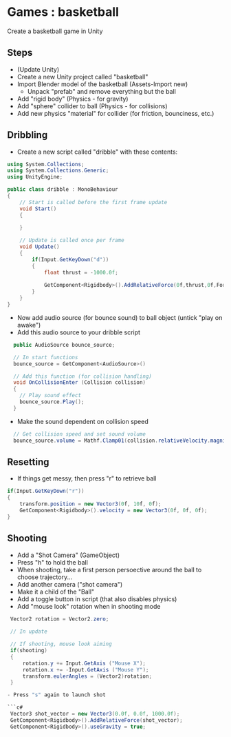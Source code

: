 # Games : basketball

Create a basketball game in Unity

## Steps

- (Update Unity)
- Create a new Unity project called "basketball"
- Import Blender model of the basketball (Assets-Import new)
  - Unpack "prefab" and remove everything but the ball
- Add "rigid body" (Physics - for gravity)
- Add "sphere" collider to ball (Physics - for collisions)
- Add new physics "material" for collider (for friction, bounciness, etc.)

## Dribbling
- Create a new script called "dribble" with these contents:

```c#
using System.Collections;
using System.Collections.Generic;
using UnityEngine;

public class dribble : MonoBehaviour
{    
    // Start is called before the first frame update
    void Start()
    {
        
    }

    // Update is called once per frame
    void Update()
    {
        if(Input.GetKeyDown("d"))
        {
            float thrust = -1000.0f;
            
            GetComponent<Rigidbody>().AddRelativeForce(0f,thrust,0f,ForceMode.Acceleration);
        }
    }
}
```

- Now add audio source (for bounce sound) to ball object (untick "play on awake")
- Add this audio source to your dribble script

```c#
  public AudioSource bounce_source;

  // In start functions
  bounce_source = GetComponent<AudioSource>()

  // Add this function (for collision handling)
  void OnCollisionEnter (Collision collision)
  {
    // Play sound effect
    bounce_source.Play();
  }

```

- Make the sound dependent on collision speed

```c#
  // Get collision speed and set sound volume
  bounce_source.volume = Mathf.Clamp01(collision.relativeVelocity.magnitude / 20);
```

## Resetting

- If things get messy, then press "r" to retrieve ball

```c#
if(Input.GetKeyDown("r"))
{    
    transform.position = new Vector3(0f, 10f, 0f);
    GetComponent<Rigidbody>().velocity = new Vector3(0f, 0f, 0f);
}
```

## Shooting

- Add a "Shot Camera" (GameObject)
- Press "h" to hold the ball
- When shooting, take a first person persoective around the ball to choose trajectory...
 - Add another camera ("shot camera")
 - Make it a child of the "Ball"
 - Add a toggle button in script (that also disables physics)
 - Add "mouse look" rotation when in shooting mode

 ```c#
  Vector2 rotation = Vector2.zero;
  
  // In update

  // If shooting, mouse look aiming
  if(shooting)
  {
      rotation.y += Input.GetAxis ("Mouse X");
      rotation.x += -Input.GetAxis ("Mouse Y");
      transform.eulerAngles = (Vector2)rotation;
  }

- Press "s" again to launch shot

```c#
  Vector3 shot_vector = new Vector3(0.0f, 0.0f, 1000.0f);                            
  GetComponent<Rigidbody>().AddRelativeForce(shot_vector);
  GetComponent<Rigidbody>().useGravity = true;
```

 ```